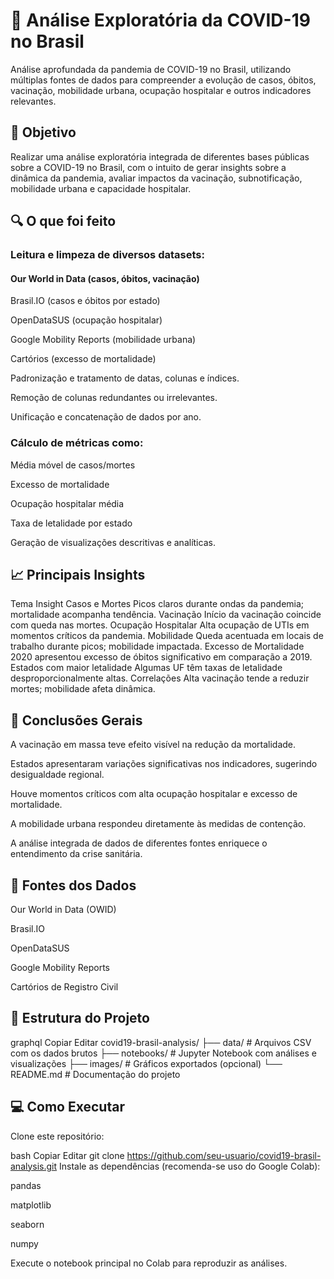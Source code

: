 # 🦠 Análise Exploratória da COVID-19 no Brasil
Análise aprofundada da pandemia de COVID-19 no Brasil, utilizando múltiplas fontes de dados para compreender a evolução de casos, óbitos, vacinação, mobilidade urbana, ocupação hospitalar e outros indicadores relevantes.

## 🎯 Objetivo

Realizar uma análise exploratória integrada de diferentes bases públicas sobre a COVID-19 no Brasil, com o intuito de gerar insights sobre a dinâmica da pandemia, avaliar impactos da vacinação, subnotificação, mobilidade urbana e capacidade hospitalar.

## 🔍 O que foi feito
### Leitura e limpeza de diversos datasets:

#### Our World in Data (casos, óbitos, vacinação)

Brasil.IO (casos e óbitos por estado)

OpenDataSUS (ocupação hospitalar)

Google Mobility Reports (mobilidade urbana)

Cartórios (excesso de mortalidade)

Padronização e tratamento de datas, colunas e índices.

Remoção de colunas redundantes ou irrelevantes.

Unificação e concatenação de dados por ano.

### Cálculo de métricas como:

Média móvel de casos/mortes

Excesso de mortalidade

Ocupação hospitalar média

Taxa de letalidade por estado

Geração de visualizações descritivas e analíticas.

## 📈 Principais Insights
Tema	Insight
Casos e Mortes	Picos claros durante ondas da pandemia; mortalidade acompanha tendência.
Vacinação	Início da vacinação coincide com queda nas mortes.
Ocupação Hospitalar	Alta ocupação de UTIs em momentos críticos da pandemia.
Mobilidade	Queda acentuada em locais de trabalho durante picos; mobilidade impactada.
Excesso de Mortalidade	2020 apresentou excesso de óbitos significativo em comparação a 2019.
Estados com maior letalidade	Algumas UF têm taxas de letalidade desproporcionalmente altas.
Correlações	Alta vacinação tende a reduzir mortes; mobilidade afeta dinâmica.

## 🧠 Conclusões Gerais
A vacinação em massa teve efeito visível na redução da mortalidade.

Estados apresentaram variações significativas nos indicadores, sugerindo desigualdade regional.

Houve momentos críticos com alta ocupação hospitalar e excesso de mortalidade.

A mobilidade urbana respondeu diretamente às medidas de contenção.

A análise integrada de dados de diferentes fontes enriquece o entendimento da crise sanitária.

## 🔗 Fontes dos Dados
Our World in Data (OWID)

Brasil.IO

OpenDataSUS

Google Mobility Reports

Cartórios de Registro Civil

## 📁 Estrutura do Projeto
graphql
Copiar
Editar
covid19-brasil-analysis/
├── data/                  # Arquivos CSV com os dados brutos
├── notebooks/             # Jupyter Notebook com análises e visualizações
├── images/                # Gráficos exportados (opcional)
└── README.md              # Documentação do projeto

## 💻 Como Executar
Clone este repositório:

bash
Copiar
Editar
git clone https://github.com/seu-usuario/covid19-brasil-analysis.git
Instale as dependências (recomenda-se uso do Google Colab):

pandas

matplotlib

seaborn

numpy

Execute o notebook principal no Colab para reproduzir as análises.

